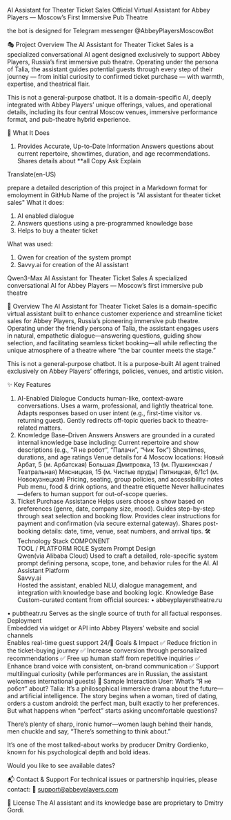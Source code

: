 AI Assistant for Theater Ticket Sales
Official Virtual Assistant for Abbey Players — Moscow’s First Immersive Pub Theatre

the bot is designed for Telegram messenger @AbbeyPlayersMoscowBot

🎭 Project Overview
The AI Assistant for Theater Ticket Sales is a specialized conversational AI agent designed exclusively to support Abbey Players, Russia’s first immersive pub theatre. Operating under the persona of Talia, the assistant guides potential guests through every step of their journey — from initial curiosity to confirmed ticket purchase — with warmth, expertise, and theatrical flair.

This is not a general-purpose chatbot. It is a domain-specific AI, deeply integrated with Abbey Players’ unique offerings, values, and operational details, including its four central Moscow venues, immersive performance format, and pub-theatre hybrid experience.

📌 What It Does
1. Provides Accurate, Up-to-Date Information
Answers questions about current repertoire, showtimes, duration, and age recommendations.
Shares details about **all
Copy
Ask
Explain

Translate(en-US)






prepare a detailed description of this project in a Markdown format for emoloyment in GitHub
Name of the project is "AI assistant for theater ticket sales"
What it does:
1) AI enabled dialogue
2) Answers questions using a pre-programmed knowledge base 
3) Helps to buy a theater ticket

What was used:
1) Qwen for creation of the system prompt
2) Savvy.ai for creation of the AI assistant 


Qwen3-Max
AI Assistant for Theater Ticket Sales
A specialized conversational AI for Abbey Players — Moscow’s first immersive pub theatre 



📌 Overview
The AI Assistant for Theater Ticket Sales is a domain-specific virtual assistant built to enhance customer experience and streamline ticket sales for Abbey Players, Russia’s pioneering immersive pub theatre. Operating under the friendly persona of Talia, the assistant engages users in natural, empathetic dialogue—answering questions, guiding show selection, and facilitating seamless ticket booking—all while reflecting the unique atmosphere of a theatre where “the bar counter meets the stage.”

This is not a general-purpose chatbot. It is a purpose-built AI agent trained exclusively on Abbey Players’ offerings, policies, venues, and artistic vision.

✨ Key Features
1. AI-Enabled Dialogue
Conducts human-like, context-aware conversations.
Uses a warm, professional, and lightly theatrical tone.
Adapts responses based on user intent (e.g., first-time visitor vs. returning guest).
Gently redirects off-topic queries back to theatre-related matters.
2. Knowledge Base–Driven Answers
Answers are grounded in a curated internal knowledge base including:
Current repertoire and show descriptions (e.g., “Я не робот”, “Палачи”, “Чик Ток”)
Showtimes, durations, and age ratings
Venue details for 4 Moscow locations:
Новый Арбат, 5 (м. Арбатская)
Большая Дмитровка, 13 (м. Пушкинская / Театральная)
Мясницкая, 15 (м. Чистые пруды)
Пятницкая, 6/1с1 (м. Новокузнецкая)
Pricing, seating, group policies, and accessibility notes
Pub menu, food & drink options, and theatre etiquette
Never hallucinates—defers to human support for out-of-scope queries.
3. Ticket Purchase Assistance
Helps users choose a show based on preferences (genre, date, company size, mood).
Guides step-by-step through seat selection and booking flow.
Provides clear instructions for payment and confirmation (via secure external gateway).
Shares post-booking details: date, time, venue, seat numbers, and arrival tips.
🛠️ Technology Stack
COMPONENT	
TOOL / PLATFORM	
ROLE
System Prompt Design	
Qwen(via Alibaba Cloud)	
Used to craft a detailed, role-specific system prompt defining persona, scope, tone, and behavior rules for the AI.
AI Assistant Platform	
Savvy.ai	
Hosted the assistant, enabled NLU, dialogue management, and integration with knowledge base and booking logic.
Knowledge Base	
Custom-curated content from official sources:
•
abbeyplayerstheatre.ru

•
pubtheatr.ru
Serves as the single source of truth for all factual responses.
Deployment	
Embedded via widget or API into Abbey Players’ website and social channels	
Enables real-time guest support 24/🎯 Goals & Impact
✅ Reduce friction in the ticket-buying journey
✅ Increase conversion through personalized recommendations
✅ Free up human staff from repetitive inquiries
✅ Enhance brand voice with consistent, on-brand communication
✅ Support multilingual curiosity (while performances are in Russian, the assistant welcomes international guests)
📄 Sample Interaction
User: What’s “Я не робот” about?
Talia: It’s a philosophical immersive drama about the future—and artificial intelligence. The story begins when a woman, tired of dating, orders a custom android: the perfect man, built exactly to her preferences. But what happens when “perfect” starts asking uncomfortable questions?

There’s plenty of sharp, ironic humor—women laugh behind their hands, men chuckle and say, “There’s something to think about.”

It’s one of the most talked-about works by producer Dmitry Gordienko, known for his psychological depth and bold ideas.

Would you like to see available dates? 

📬 Contact & Support
For technical issues or partnership inquiries, please contact:
📧 support@abbeyplayers.com

📜 License
The AI assistant and its knowledge base are proprietary to Dmitry Gordi.
